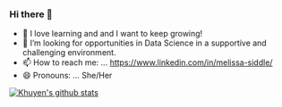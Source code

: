 ### Hi there 👋

- 🔭 I love learning and and I want to keep growing!
- 🤔 I’m looking for opportunities in Data Science in a supportive and challenging environment.
- 📫 How to reach me: ... https://www.linkedin.com/in/melissa-siddle/
- 😄 Pronouns: ... She/Her

[![Khuyen's github stats](https://github-readme-stats.vercel.app/api?username=khuyentran1401&count_private=true&show_icons=true&theme=radical&hide_rank=false)](https://github.com/anuraghazra/github-readme-stats)
